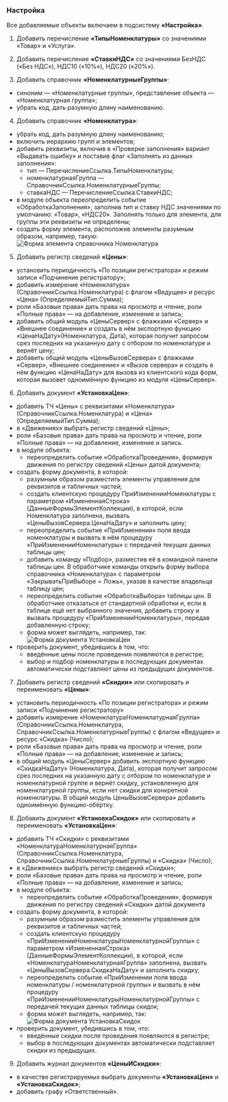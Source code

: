 ### Настройка

Все добавляемые объекты включаем в подсистему **«Настройка»**.

1. Добавить перечисление **«ТипыНоменклатуры»** со значениями «Товар» и «Услуга».
  
2. Добавить перечисление **«СтавкиНДС»** со значениями БезНДС («Без НДС»), НДС10 («10%»), НДС20 («20%»).

3. Добавить справочник **«НоменклатурныеГруппы»**:
  * синоним — «Номенклатурные группы», представление объекта — «Номенклатурная группа»;
  * убрать код, дать разумную длину наименованию.

4. Добавить справочник **«Номенклатура»**:
  * убрать код, дать разумную длину наименованию;
  * включить иерархию групп и элементов;
  * добавить реквизиты, включив в «Проверке заполнения» вариант «Выдавать ошибку» и поставив флаг «Заполнять из данных заполнения»:
    * тип — ПеречислениеСсылка.ТипыНоменклатуры;
    * номенклатурнаяГруппа — СправочникСсылка.НоменклатурныеГруппы;
    * ставкаНДС — ПеречислениеСсылка.СтавкиНДС;
  * в модуле объекта переопределить событие «ОбработкаЗаполнения», заполнив тип и ставку НДС значениями по умолчанию: «Товар», «НДС20». Заполнять только для элемента, для группы эти реквизиты не определены;
  * создать форму элемента, расположив элементы разумным образом, например, такую:
  ![Форма элемента справочника Номенклатура](diploma-b-productserviceform.png)

5. Добавить регистр сведений **«Цены»**:
  * установить периодичность «По позиции регистратора» и режим записи «Подчинение регистратору»;
  * добавить измерение «Номенклатура» (СправочникСсылка.Номенклатура) с флагом «Ведущее» и ресурс «Цена» (ОпределяемыйТип.Сумма);
  * роли «Базовые права» дать права на просмотр и чтение, роли «Полные права» — на добавление, изменение и запись;
  * добавить общий модуль «ЦеныСервер» с флажками «Сервер» и «Внешнее соединение» и создать в нём экспортную функцию «ЦенаНаДату»(Номенклатура, Дата), которая получит запросом срез последних на указанную дату с отбором по номенклатуре и вернёт цену;
  * добавить общий модуль «ЦеныВызовСервера» с флажками «Сервер», «Внешнее соединение» и «Вызов сервера» и создать в нём функцию «ЦенаНаДату» для вызова из клиентского кода форм, которая вызовет одноимённую функцию из модуля «ЦеныСервер».
  
6. Добавить документ **«УстановкаЦен»**:
  * добавить ТЧ «Цены» с реквизитами «Номенклатура» (СправочникСсылка.Номенклатура) и «Цена» (ОпределяемыйТип.Сумма);
  * в «Движениях» выбрать регистр сведений «Цены»;
  * роли «Базовые права» дать права на просмотр и чтение, роли «Полные права» — на добавление, изменение и запись.
  * в модуле объекта:
    * переопределить событие «ОбработкаПроведения», формируя движения по регистру сведений «Цены» датой документа;
  * создать форму документа, в которой:
    * разумным образом разместить элементы управления для реквизитов и табличных частей;
    * создать клиентскую процедуру ПриИзмененииНоменклатуры с параметром «ИзмененнаяСтрока» (ДанныеФормыЭлементКоллекции), в которой, если Номенклатура заполнена, вызвать «ЦеныВызовСервера.ЦенаНаДату» и заполнить цену;
    * переопределить событие «ПриИзменении» поля ввода номенклатуры и вызвать в нём процедуру «ПриИзмененииНоменклатуры» с передачей текущих данных таблицы цен;
    * добавить команду «Подбор», разместив её в командной панели таблицы цен. В обработчике команды открыть форму выбора справочника «Номенклатура» с параметром «ЗакрыватьПриВыборе = Ложь», указав в качестве владельца таблицу цен;
    * переопределить событие «ОбработкаВыбора» таблицы цен. В обработчике отказаться от стандартной обработки и, если в таблице ещё нет выбранного значения, добавить строку и вызвать процедуру «ПриИзмененииНоменклатуры», передав добавленную строку;
    * форма может выглядеть, например, так:
![Форма документа УстановкаЦен](diploma-b-pricesetting.png)
  * проверить документ, убедившись в том, что:
    * введённые цены после проведения появляются в регистре;
    * выбор и подбор номенклатуры в последующих документах автоматически подставляют цены из предыдущих документов.

7. Добавить регистр сведений **«Скидки»** или скопировать и переименовать **«Цены»**:
  * установить периодичность «По позиции регистратора» и режим записи «Подчинение регистратору»
  * добавить измерение «НоменклатураНоменклатурнаяГруппа» (СправочникСсылка.Номенклатура, СправочникСсылка.НоменклатурныеГруппы) с флагом «Ведущее» и ресурс «Скидка» (Число);
  * роли «Базовые права» дать права на просмотр и чтение, роли «Полные права» — на добавление, изменение и запись;
  * в общий модуль «ЦеныСервер» добавить экспортную функцию «СкидкаНаДату» (Номенклатура, Дата), которая получит запросом срез последних на указанную дату с отбором по номенклатуре и номенклатурной группе и вернёт скидку, установленную для номенклатурной группы, если нет скидки для конкретной номенклатуры. В общий модуль ЦеныВызовСервера» добавить одноимённую функцию-обёртку.
  
8. Добавить документ **«УстановкаСкидок»** или скопировать и переименовать **«УстановкаЦен»**:
  * добавить ТЧ «Скидки» с реквизитами «НоменклатураНоменклатурнаяГруппа» (СправочникСсылка.Номенклатура, СправочникСсылка.НоменклатурныеГруппы) и «Скидка» (Число);
  * в «Движениях» выбрать регистр сведений «Скидки»;
  * роли «Базовые права» дать права на просмотр и чтение, роли «Полные права» — на добавление, изменение и запись;
  * в модуле объекта:
    * переопределить событие «ОбработкаПроведения», формируя движения по регистру сведений «Скидки» датой документа
  * создать форму документа, в которой:
    * разумным образом разместить элементы управления для реквизитов и табличных частей;
    * создать клиентскую процедуру «ПриИзмененииНоменклатурыНоменклатурнойГруппы» с параметром «ИзмененнаяСтрока» (ДанныеФормыЭлементКоллекции), в которой, если «НоменклатураНоменклатурнаяГруппа» заполнена, вызвать «ЦеныВызовСервера.СкидкаНаДату» и заполнить скидку;
    * переопределить событие «ПриИзменении поля ввода номенклатуры / номенклатурной группы» и вызвать в нём процедуру «ПриИзмененииНоменклатурыНоменклатурнойГруппы» с передачей текущих данных таблицы скидок;
    * форма может выглядеть, например, так:
![Форма документа УстановкаСкидок](diploma-b-discountsetting.png)
  * проверить документ, убедившись в том, что:
    * введённые скидки после проведения появляются в регистре;
    * выбор в последующих документах автоматически подставляет скидки из предыдущих.
    
9. Добавить журнал документов **«ЦеныИСкидки»**:
  * в качестве регистрируемых выбрать документы **«УстановкаЦен»** и **«УстановкаСкидок»**;
  * добавить графу «Ответственный». 

